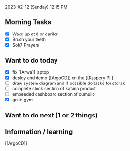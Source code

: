 
2023-02-12 (Sunday)
12:15 PM

## Morning Tasks
- [x] Wake up at 8 or eariler
- [x] Brush your teeth
- [x] Sob7 Prayers

## Want to do today
- [x] fix [[Arwa]] laptop
- [x] deploy and demo [[ArgoCD]] on the [[Raspery PI]]
- [ ] draw system diagram and if possible do tasks for storak
- [ ] complete stock section of katana product
- [ ] embeeded dashboard section of cumulio
- [x] go to gym

## Want to do next (1 or 2 things)

## Information / learning
[[ArgoCD]] 